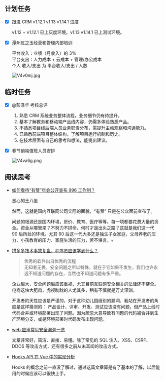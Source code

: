 ## 计划任务

- [x] 跟进 CRM v1.12.1 v1.13 v1.14.1 进度

  v1.12 + v1.12.1 已上灰度环境，v1.13 v1.14.1 已上测试环境。

- [x] 潭州虹之玉经营和管理内部培训

  平台收入：业绩（月收入）的 3%  
  平台支出：人力成本 + 云成本 + 管理/办公成本  
  个人 收入/支出 为 平台收入/支出 / 人数

  ![V4v0mj.jpg](https://s2.ax1x.com/2019/06/14/V4v0mj.jpg)

## 临时任务

- [x] @彭泽华 考核总评

  1. 熟悉 CRM 系统业务整体流程，业务细节仍有待提升。
  2. 基本了解教务和移动端产品线内容，仍需多体验熟悉产品。
  3. 不熟悉项目线后端人员业务职责分布，需提升主动观察和沟通能力。
  4. 已熟悉前端项目整体结构，了解项目运行机制和历史。
  5. 在技术层面有自己的思考和想法，能提出建议。

- [x] 春节前端值班人员安排

  ![V4va6g.png](https://s2.ax1x.com/2019/06/14/V4va6g.png)

## 阅读思考

- [如何看待“有赞”年会公开宣布 996 工作制？](https://www.zhihu.com/question/309428750)

  恶心的王八蛋

  然而，这就是国内互联网公司实际的面貌，“有赞” 只是在公众面前宣布了。

  问题的根源还是国内环境，房价、教育、医疗等等，每一项都要花费大量的资金。资金从哪里来？不努力不拼命，何时才是出头之路？这就是我们这一代 90 后所处的环境。尤其 90 后这一代大多还是独生子女家庭，父母养老的压力、小孩教育的压力、家庭生活的压力，苦不堪言。💀

- [拼多多技术事故复盘，程序员应该学到什么？](https://mp.weixin.qq.com/s/_C4F5yg2qn0Tm0lMYWvhng)

  > 优秀的软件出自优秀的流程  
  > 无知者无畏，安全问题之所以特殊，就在于它如果不发生，我们也许永远不知道问题的存在，当然也不知道问题有多严重。

  企业越大，安全问题越应该重视，尤其目前互联网安全相关的法律还不健全。电商这块大肥肉，虎视眈眈的人尤其多，稍有不慎就是万丈深渊。

  开发者的天性应该是严谨的，对于这种幼儿园级别的漏洞，我站在开发者的角度是这样猜测的：
  产品设计、评审、开发、测试应该没有问题，但产品上线时代码合并或环境部署出现了问题。因为疏忽大意导致有问题的代码被合并到生产环境分支，或是环境部署时代码发布出现问题。

- [web 应用常见安全漏洞一览](https://segmentfault.com/a/1190000018004657)

  文章非常好，简洁、直接、易懂。除了常见的 SQL 注入、XSS、CSRF、DDOS 等攻击方式，还有很多之前从未耳闻的攻击方式。

- [Hooks API 在 Vue 中的实现分析](https://juejin.im/post/5c4a7cb2e51d4518b03609a6)

  Hooks 的概念之前一直没了解过，通过这篇文章算是有了基本的了解，以后能用的时候应该可以很快上手。
